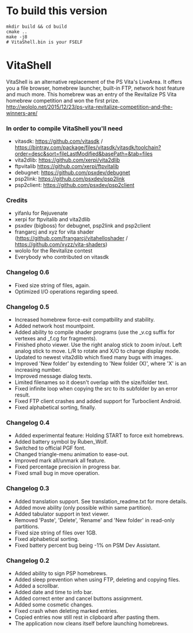 # To build this version

```
mkdir build && cd build
cmake ..
make -j8
# VitaShell.bin is your FSELF
```

# VitaShell #

VitaShell is an alternative replacement of the PS Vita's LiveArea. It offers you a file browser, homebrew launcher, built-in FTP, network host feature and much more.
This homebrew was an entry of the Revitalize PS Vita homebrew competition and won the first prize.
http://wololo.net/2015/12/23/ps-vita-revitalize-competition-and-the-winners-are/

### In order to compile VitaShell you'll need ###
* vitasdk: https://github.com/vitasdk / https://bintray.com/package/files/vitasdk/vitasdk/toolchain?order=desc&sort=fileLastModified&basePath=&tab=files
* vita2dlib: https://github.com/xerpi/vita2dlib
* ftpvitalib https://github.com/xerpi/ftpvitalib
* debugnet: https://github.com/psxdev/debugnet
* psp2link: https://github.com/psxdev/psp2link
* psp2client: https://github.com/psxdev/psp2client

### Credits ###
* yifanlu for Rejuvenate
* xerpi for ftpvitalib and vita2dlib
* psxdev (bigboss) for debugnet, psp2link and psp2client
* frangarcj and xyz for vita shader (https://github.com/frangarcj/vitahelloshader / https://github.com/xyzz/vita-shaders)
* wololo for the Revitalize contest
* Everybody who contributed on vitasdk

### Changelog 0.6 ###
- Fixed size string of files, again.
- Optimized I/O operations regarding speed.

### Changelog 0.5 ###
- Increased homebrew force-exit compatbility and stability.
- Added network host mountpoint.
- Added ability to compile shader programs (use the _v.cg suffix for vertexes and _f.cg for fragments).
- Finished photo viewer. Use the right analog stick to zoom in/out. Left analog stick to move.
  L/R to rotate and X/O to change display mode.
- Updated to newest vita2dlib which fixed many bugs with images.
- Improved 'New folder' by extending to 'New folder (X)', where 'X' is an increasing number.
- Improved message dialog texts.
- Limited filenames so it doesn't overlap with the size/folder text. 
- Fixed infinite loop when copying the src to its subfolder by an error result.
- Fixed FTP client crashes and added support for Turboclient Android.
- Fixed alphabetical sorting, finally.

### Changelog 0.4 ###
- Added experimental feature: Holding START to force exit homebrews.
- Added battery symbol by Ruben_Wolf.
- Switched to official PGF font.
- Changed triangle-menu animation to ease-out.
- Improved mark all/unmark all feature.
- Fixed percentage precision in progress bar.
- Fixed small bug in move operation.

### Changelog 0.3 ###
- Added translation support. See translation_readme.txt for more details.
- Added move ability (only possible within same partition).
- Added tabulator support in text viewer.
- Removed 'Paste', 'Delete', 'Rename' and 'New folder' in read-only partitions.
- Fixed size string of files over 1GB.
- Fixed alphabetical sorting.
- Fixed battery percent bug being -1% on PSM Dev Assistant.

### Changelog 0.2 ###
- Added ability to sign PSP homebrews.
- Added sleep prevention when using FTP, deleting and copying files.
- Added a scrollbar.
- Added date and time to info bar.
- Added correct enter and cancel buttons assignment.
- Added some cosmetic changes.
- Fixed crash when deleting marked entries.
- Copied entries now still rest in clipboard after pasting them.
- The application now cleans itself before launching homebrews.